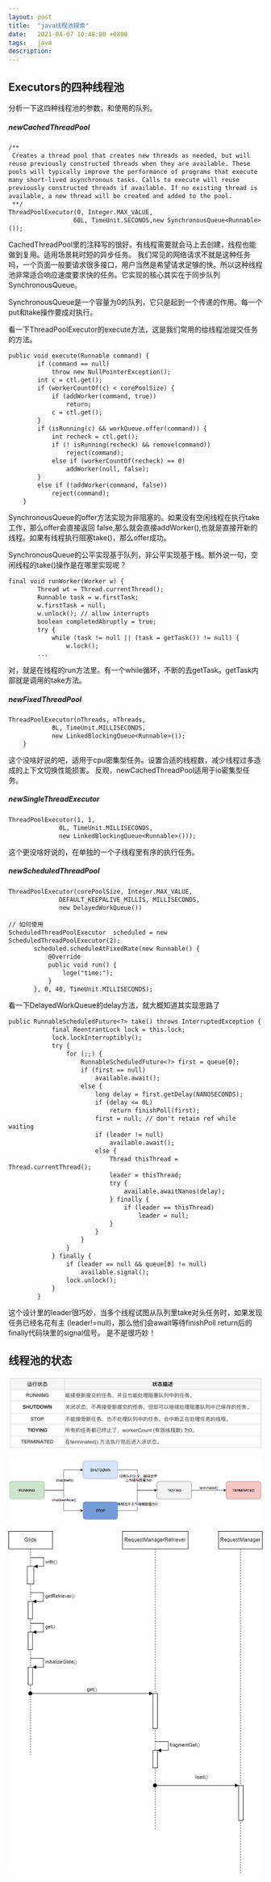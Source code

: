 ```yaml
---
layout: post
title:  "java线程池探索"
date:   2021-04-07 10:48:00 +0800
tags:   java
description:
---
```


Executors的四种线程池
--------------
分析一下这四种线程池的参数，和使用的队列。

##### newCachedThreadPool

```
/**
 Creates a thread pool that creates new threads as needed, but will reuse previously constructed threads when they are available. These pools will typically improve the performance of programs that execute many short-lived asynchronous tasks. Calls to execute will reuse previously constructed threads if available. If no existing thread is available, a new thread will be created and added to the pool.
 **/
ThreadPoolExecutor(0, Integer.MAX_VALUE,
                  60L, TimeUnit.SECONDS,new SynchronousQueue<Runnable>());
```

CachedThreadPool里的注释写的很好。有线程需要就会马上去创建，线程也能做到复用。适用场景耗时短的异步任务。
我们常见的网络请求不就是这种任务吗，一个页面一般要请求很多接口，用户当然是希望请求足够的快。所以这种线程
池非常适合响应速度要求快的任务。它实现的核心其实在于同步队列SynchronousQueue。

SynchronousQueue是一个容量为0的队列，它只是起到一个传递的作用。每一个put和take操作要成对执行。

看一下ThreadPoolExecutor的execute方法，这是我们常用的给线程池提交任务的方法。

```
public void execute(Runnable command) {
        if (command == null)
            throw new NullPointerException();
        int c = ctl.get();
        if (workerCountOf(c) < corePoolSize) {
            if (addWorker(command, true))
                return;
            c = ctl.get();
        }
        if (isRunning(c) && workQueue.offer(command)) {
            int recheck = ctl.get();
            if (! isRunning(recheck) && remove(command))
                reject(command);
            else if (workerCountOf(recheck) == 0)
                addWorker(null, false);
        }
        else if (!addWorker(command, false))
            reject(command);
    }
```
SynchronousQueue的offer方法实现为非阻塞的。如果没有空闲线程在执行take工作，那么offer会直接返回
false,那么就会直接addWorker(),也就是直接开新的线程。如果有线程执行阻塞take()，那么offer成功。

SynchronousQueue的公平实现基于队列，非公平实现基于栈。额外说一句，空闲线程的take()操作是在哪里实现呢？

```
final void runWorker(Worker w) {
        Thread wt = Thread.currentThread();
        Runnable task = w.firstTask;
        w.firstTask = null;
        w.unlock(); // allow interrupts
        boolean completedAbruptly = true;
        try {
            while (task != null || (task = getTask()) != null) {
                w.lock();
        ...
```

对，就是在线程的run方法里。有一个while循环，不断的去getTask。getTask内部就是调用的take方法。


##### newFixedThreadPool

```
ThreadPoolExecutor(nThreads, nThreads,
            0L, TimeUnit.MILLISECONDS,
            new LinkedBlockingQueue<Runnable>());
    }
```

这个没啥好说的吧，适用于cpu密集型任务。设置合适的线程数，减少线程过多造成的上下文切换性能损害。
反观，newCachedThreadPool适用于io密集型任务。

##### newSingleThreadExecutor
```
ThreadPoolExecutor(1, 1,
              0L, TimeUnit.MILLISECONDS,
              new LinkedBlockingQueue<Runnable>()));
```
这个更没啥好说的，在单独的一个子线程里有序的执行任务。

##### newScheduledThreadPool
```
ThreadPoolExecutor(corePoolSize, Integer.MAX_VALUE,
              DEFAULT_KEEPALIVE_MILLIS, MILLISECONDS,
              new DelayedWorkQueue())

// 如何使用
ScheduledThreadPoolExecutor  scheduled = new ScheduledThreadPoolExecutor(2);
       scheduled.scheduleAtFixedRate(new Runnable() {
           @Override
           public void run() {
               loge("time:");
           }
       }, 0, 40, TimeUnit.MILLISECONDS);
```

看一下DelayedWorkQueue的delay方法，就大概知道其实现思路了
```
public RunnableScheduledFuture<?> take() throws InterruptedException {
            final ReentrantLock lock = this.lock;
            lock.lockInterruptibly();
            try {
                for (;;) {
                    RunnableScheduledFuture<?> first = queue[0];
                    if (first == null)
                        available.await();
                    else {
                        long delay = first.getDelay(NANOSECONDS);
                        if (delay <= 0L)
                            return finishPoll(first);
                        first = null; // don't retain ref while waiting
                        if (leader != null)
                            available.await();
                        else {
                            Thread thisThread = Thread.currentThread();
                            leader = thisThread;
                            try {
                                available.awaitNanos(delay);
                            } finally {
                                if (leader == thisThread)
                                    leader = null;
                            }
                        }
                    }
                }
            } finally {
                if (leader == null && queue[0] != null)
                    available.signal();
                lock.unlock();
            }
        }
```
这个设计里的leader很巧妙，当多个线程试图从队列里take对头任务时，如果发现任务已经名花有主
(leader!=null)，那么他们会await等待finishPoll return后的finally代码块里的signal信号。
是不是很巧妙！


线程池的状态
---------------

![p](/assets/images/2021-pic/p11.png)  

![p](/assets/images/2021-pic/p12.png)  

![p](/assets/images/2021-pic/p13.png)  
